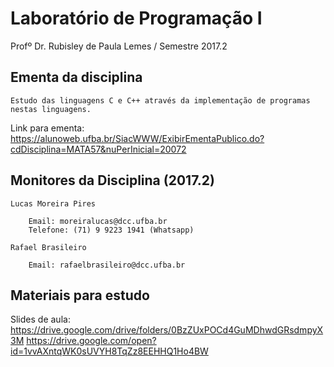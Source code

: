# Laboratório de Programação I
Profº Dr. Rubisley de Paula Lemes / Semestre 2017.2

## Ementa da disciplina 

	Estudo das linguagens C e C++ através da implementação de programas nestas linguagens.

Link para ementa: https://alunoweb.ufba.br/SiacWWW/ExibirEmentaPublico.do?cdDisciplina=MATA57&nuPerInicial=20072

## Monitores da Disciplina (2017.2)

	Lucas Moreira Pires
	
		Email: moreiralucas@dcc.ufba.br
		Telefone: (71) 9 9223 1941 (Whatsapp)
		
	Rafael Brasileiro
	
		Email: rafaelbrasileiro@dcc.ufba.br
	
## Materiais para estudo

Slides de aula: https://drive.google.com/drive/folders/0BzZUxPOCd4GuMDhwdGRsdmpyX3M
		https://drive.google.com/open?id=1vvAXntqWK0sUVYH8TqZz8EEHHQ1Ho4BW

